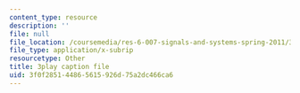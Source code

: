 ```yaml
---
content_type: resource
description: ''
file: null
file_location: /coursemedia/res-6-007-signals-and-systems-spring-2011/3f0f285144865615926d75a2dc466ca6_pSN7t79RxC4.vtt
file_type: application/x-subrip
resourcetype: Other
title: 3play caption file
uid: 3f0f2851-4486-5615-926d-75a2dc466ca6
---
```


